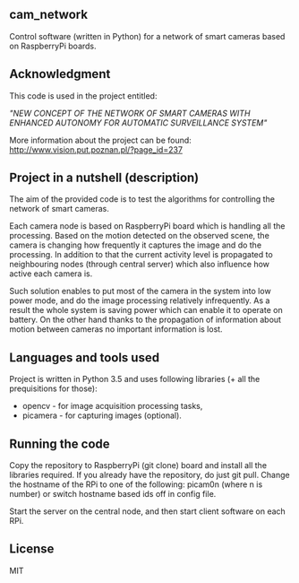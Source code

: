 ## cam_network

Control software (written in Python) for a network of smart cameras based on RaspberryPi boards.

## Acknowledgment

This code is used in the project entitled:

*"NEW CONCEPT OF THE NETWORK OF SMART CAMERAS WITH ENHANCED AUTONOMY FOR AUTOMATIC SURVEILLANCE SYSTEM"*

More information about the project can be found: http://www.vision.put.poznan.pl/?page_id=237

## Project in a nutshell (description)

The aim of the provided code is to test the algorithms for controlling the network of smart cameras.

Each camera node is based on RaspberryPi board which is handling all the processing. Based on the motion detected on the observed scene, the camera is changing how frequently it captures the image and do the processing. In addition to that the current activity level is propagated to neighbouring nodes (through central server) which also influence how active each camera is.

Such solution enables to put most of the camera in the system into low power mode, and do the image processing relatively infrequently. As a result the whole system is saving power which can enable it to operate on battery. On the other hand thanks to the propagation of information about motion between cameras no important information is lost.

## Languages and tools used
Project is written in Python 3.5 and uses following libraries (+ all the prequisitions for those):
* opencv - for image acquisition processing tasks,
* picamera - for capturing images (optional).

## Running the code
Copy the repository to RaspberryPi (git clone) board and install all the libraries required. If you already have the repository, do just git pull. Change the hostname of the RPi to one of the following: picam0n (where n is number) or switch hostname based ids off in config file.

Start the server on the central node, and then start client software on each RPi.

## License

MIT
